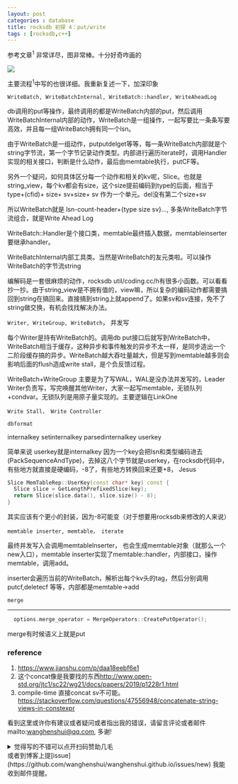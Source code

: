 ```yaml
---
layout: post
categories : database
title: rocksdb 初探 4：put/write
tags : [rocksdb,c++]
---
```

  

参考文章<sup>1</sup> 非常详尽，图非常棒。十分好奇咋画的

![](https://upload-images.jianshu.io/upload_images/12472641-7b1b409ad2c15ad0.jpg)

主要流程<sup>1</sup>中写的也很详细。我重新复述一下，加深印象

`WriteBatch, WriteBatchInternal, WriteBatch::handler, WriteAheadLog`

db调用的put等操作，最终调用的都是WriteBatch内部的put，然后调用WriteBatchInternal内部的动作，WriteBatch是一组操作，一起写要比一条条写要高效，并且每一组WriteBatch拥有同一个lsn。

由于WriteBatch是一组动作，putputdelget等等，每一条WriteBatch内部就是个string字节流，第一个字节记录动作类型。内部进行遍历iterate时，调用Handler实现的相关接口，判断是什么动作，最后由memtable执行，putCF等。

另外一个疑问，如何具体区分每一个动作和相关的kv呢，Slice。也就是string_view，每个kv都会有size，这个size提前编码到type的后面，相当于 type+(cfid)+ size+ sv+size+ sv 作为一个单元。del没有第二个size+sv

所以WriteBatch就是 lsn-count-header+{type size sv}..., 多条WriteBatch字节流组合，就是Write Ahead Log

WriteBatch::Handler是个接口类，memtable最终插入数据，memtableinserter要继承handler。

WriteBatchInternal内部工具类。当然是WriteBatch的友元类啦。可以操作WriteBatch的字节流string

编解码是一套很麻烦的动作，rocksdb util/coding.cc/h有很多小函数。可以看看抄一抄。由于string_view是不拥有值的，view嘛，所以复杂的编码动作都需要搞回到string在搞回来。直接搞到string上就append了。如果sv和sv连接，免不了string做交换，有机会找找解决办法。

`Writer, WriteGroup, WriteBatch`， 并发写

每个Writer是持有WriteBatch的。调用db put接口后就写到WriteBatch中，WriteBatch相当于缓存，这种异步和事件触发的异步不太一样，是同步造出一个二阶段缓存搞的异步。WriteBatch越大吞吐量越大，但是写到memtable越多则会影响后面的flush造成write stall，是个负反馈过程。

WriteBatch+WriteGroup 主要是为了写WAL，WAL是没办法并发写的，Leader Writer负责写，写完唤醒其他Writer，大家一起写memtable，无锁队列+condvar。无锁队列是用原子量实现的。主要逻辑在LinkOne

`Write Stall， Write Controller`



`dbformat`

internalkey  setinternalkey parsedinternalkey userkey 

简单来说 userkey就是internalkey 因为一个key会把lsn和类型编码进去(PackSequenceAndType)，去掉这八个字节就是userkey，在rocksdb代码中，有些地方就直接是硬编码，-8了，有些地方转换回来还要+8， Jesus

```c++
Slice MemTableRep::UserKey(const char* key) const {
  Slice slice = GetLengthPrefixedSlice(key);
  return Slice(slice.data(), slice.size() - 8);
}
```

其实应该有个更小的封装，因为-8可能变（对于想要用rocksdb来修改的人来说）

`memtable inserter, memtable， iterate`

最终并发写入会调用memtableInserter， 也会生成memtable对象（就那么一个new入口），memtable inserter实现了memtable::handler，内部接口，操作memtable，调用add。

inserter会遍历当前的WriteBatch，解析出每个kv头的tag，然后分别调用putcf,deletecf 等等，内部都是memtable->add

`merge`

---

```c++
  options.merge_operator = MergeOperators::CreatePutOperator();
```



merge有时候语义上就是put



### reference

1. <https://www.jianshu.com/p/daa18eebf6e1>
2. 这个concat像是我要找的东西<http://www.open-std.org/jtc1/sc22/wg21/docs/papers/2019/p1228r1.html>
3. compile-time 直接concat sv不可能。<https://stackoverflow.com/questions/47556948/concatenate-string-views-in-constexpr>



看到这里或许你有建议或者疑问或者指出我的错误，请留言评论或者邮件mailto:wanghenshui@qq.com, 多谢! 
<details>
<summary>觉得写的不错可以点开扫码赞助几毛</summary>
<img src="https://wanghenshui.github.io/assets/wepay.png" alt="微信转账">
</details>或者到博客上提[issue](https://github.com/wanghenshui/wanghenshui.github.io/issues/new) 我能收到邮件提醒。

